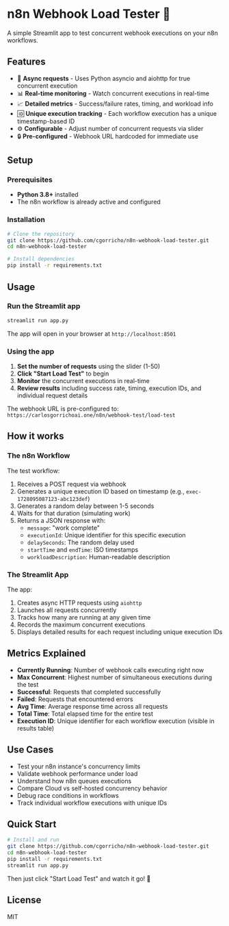 # n8n Webhook Load Tester 🚀

A simple Streamlit app to test concurrent webhook executions on your n8n workflows.

## Features

- 🔄 **Async requests** - Uses Python asyncio and aiohttp for true concurrent execution
- 📊 **Real-time monitoring** - Watch concurrent executions in real-time
- 📈 **Detailed metrics** - Success/failure rates, timing, and workload info
- 🆔 **Unique execution tracking** - Each workflow execution has a unique timestamp-based ID
- ⚙️ **Configurable** - Adjust number of concurrent requests via slider
- 🔒 **Pre-configured** - Webhook URL hardcoded for immediate use

## Setup

### Prerequisites

- **Python 3.8+** installed
- The n8n workflow is already active and configured

### Installation

```bash
# Clone the repository
git clone https://github.com/cgorricho/n8n-webhook-load-tester.git
cd n8n-webhook-load-tester

# Install dependencies
pip install -r requirements.txt
```

## Usage

### Run the Streamlit app

```bash
streamlit run app.py
```

The app will open in your browser at `http://localhost:8501`

### Using the app

1. **Set the number of requests** using the slider (1-50)
2. **Click "Start Load Test"** to begin
3. **Monitor** the concurrent executions in real-time
4. **Review results** including success rate, timing, execution IDs, and individual request details

The webhook URL is pre-configured to: `https://carlosgorrichoai.one/n8n/webhook-test/load-test`

## How it works

### The n8n Workflow

The test workflow:
1. Receives a POST request via webhook
2. Generates a unique execution ID based on timestamp (e.g., `exec-1728095087123-abc123def`)
3. Generates a random delay between 1-5 seconds
4. Waits for that duration (simulating work)
5. Returns a JSON response with:
   - `message`: "work complete"
   - `executionId`: Unique identifier for this specific execution
   - `delaySeconds`: The random delay used
   - `startTime` and `endTime`: ISO timestamps
   - `workloadDescription`: Human-readable description

### The Streamlit App

The app:
1. Creates async HTTP requests using `aiohttp`
2. Launches all requests concurrently
3. Tracks how many are running at any given time
4. Records the maximum concurrent executions
5. Displays detailed results for each request including unique execution IDs

## Metrics Explained

- **Currently Running**: Number of webhook calls executing right now
- **Max Concurrent**: Highest number of simultaneous executions during the test
- **Successful**: Requests that completed successfully
- **Failed**: Requests that encountered errors
- **Avg Time**: Average response time across all requests
- **Total Time**: Total elapsed time for the entire test
- **Execution ID**: Unique identifier for each workflow execution (visible in results table)

## Use Cases

- Test your n8n instance's concurrency limits
- Validate webhook performance under load
- Understand how n8n queues executions
- Compare Cloud vs self-hosted concurrency behavior
- Debug race conditions in workflows
- Track individual workflow executions with unique IDs

## Quick Start

```bash
# Install and run
git clone https://github.com/cgorricho/n8n-webhook-load-tester.git
cd n8n-webhook-load-tester
pip install -r requirements.txt
streamlit run app.py
```

Then just click "Start Load Test" and watch it go! 🚀

## License

MIT
